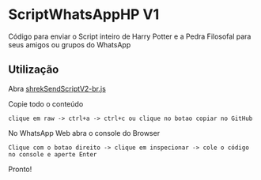 # ScriptWhatsAppHP V1 

Código para enviar o Script inteiro de Harry Potter e a Pedra Filosofal para seus amigos ou grupos do WhatsApp

## Utilização

Abra [shrekSendScriptV2-br.js](https://github.com/alestanalves/SendScriptWhatsAppV2/blob/main/SendScriptWhatsAppV2-Shrek-PT-BR.js)

Copie todo o conteúdo 

``clique em raw -> ctrl+a -> ctrl+c ou clique no botao copiar no GitHub``

No WhatsApp Web abra o console do Browser

``Clique com o botao direito -> clique em inspecionar -> cole o código no console e aperte Enter``

Pronto!
